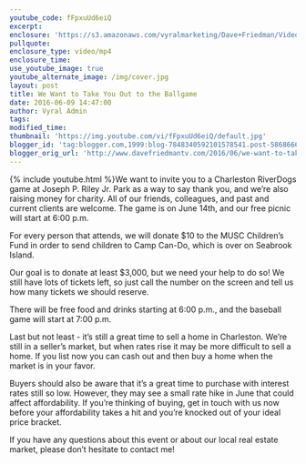 ```yaml
---
youtube_code: fFpxuUd6eiQ
excerpt:
enclosure: 'https://s3.amazonaws.com/vyralmarketing/Dave+Friedman/Videos/Old+Videos/Charleston+Real+Estate+Agent-+Were+taking+you+out+to+the+ball+game.mp4'
pullquote:
enclosure_type: video/mp4
enclosure_time:
use_youtube_image: true
youtube_alternate_image: /img/cover.jpg
layout: post
title: We Want to Take You Out to the Ballgame
date: 2016-06-09 14:47:00
author: Vyral Admin
tags:
modified_time:
thumbnail: 'https://img.youtube.com/vi/fFpxuUd6eiQ/default.jpg'
blogger_id: 'tag:blogger.com,1999:blog-7848340592101578541.post-5868666107879775228'
blogger_orig_url: 'http://www.davefriedmantv.com/2016/06/we-want-to-take-you-out-to-ballgame.html'
---
```



{% include youtube.html %}We want to invite you to a Charleston RiverDogs game at Joseph P. Riley Jr. Park as a way to say thank you, and we’re also raising money for charity. All of our friends, colleagues, and past and current clients are welcome. The game is on June 14th, and our free picnic will start at 6:00 p.m.

For every person that attends, we will donate $10 to the MUSC Children’s Fund in order to send children to Camp Can-Do, which is over on Seabrook Island.

Our goal is to donate at least $3,000, but we need your help to do so! We still have lots of tickets left, so just call the number on the screen and tell us how many tickets we should reserve.

There will be free food and drinks starting at 6:00 p.m., and the baseball game will start at 7:00 p.m.

Last but not least - it’s still a great time to sell a home in Charleston. We’re still in a seller’s market, but when rates rise it may be more difficult to sell a home. If you list now you can cash out and then buy a home when the market is in your favor.

Buyers should also be aware that it’s a great time to purchase with interest rates still so low. However, they may see a small rate hike in June that could affect affordability. If you’re thinking of buying, get in touch with us now before your affordability takes a hit and you’re knocked out of your ideal price bracket.

If you have any questions about this event or about our local real estate market, please don’t hesitate to contact me!
